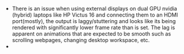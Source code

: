 - There is an issue when using external displays on dual GPU nvidia (hybrid) laptops like HP Victus 16 and connecting them to an HDMI port(mostly), the output is laggy/stuttering and looks like its being rendered with significantly lower frame rate than is set. The lag is apparent on animations that are expected to be smooth such as scrolling webpages, changing desktop workspace, etc.
-
